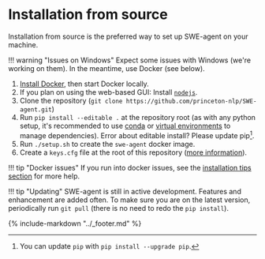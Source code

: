 # Installation from source

Installation from source is the preferred way to set up SWE-agent on your machine.

!!! warning "Issues on Windows"
    Expect some issues with Windows (we're working on them).
    In the meantime, use Docker (see below).

1. [Install Docker](https://docs.docker.com/engine/install/), then start Docker locally.
2. If you plan on using the web-based GUI: Install [`nodejs`][nodejs-install].
3. Clone the repository (`git clone https://github.com/princeton-nlp/SWE-agent.git`)
4. Run `pip install --editable .` at the repository root (as with any python setup, it's recommended to use [conda][] or [virtual environments][] to manage dependencies). Error about editable install? Please update pip[^1].
5. Run `./setup.sh` to create the `swe-agent` docker image.
6. Create a `keys.cfg` file at the root of this repository ([more information](keys.md)).

[nodejs-install]: https://docs.npmjs.com/downloading-and-installing-node-js-and-npm

!!! tip "Docker issues"
    If you run into docker issues, see the [installation tips section](tips.md) for more help.

!!! tip "Updating"
    SWE-agent is still in active development. Features and enhancement are added often.
    To make sure you are on the latest version, periodically run `git pull`
    (there is no need to redo the `pip install`).

[conda]: https://docs.conda.io/en/latest/
[virtual environments]: https://realpython.com/python-virtual-environments-a-primer/

[^1]: You can update `pip` with `pip install --upgrade pip`.

{% include-markdown "../_footer.md" %}
